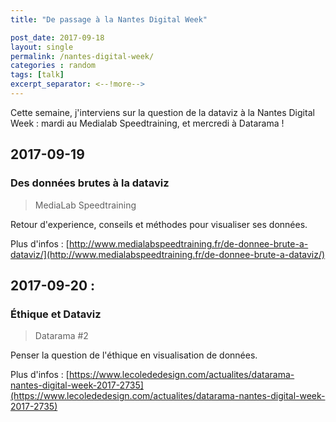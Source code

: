 ```yaml
---
title: "De passage à la Nantes Digital Week"

post_date: 2017-09-18
layout: single
permalink: /nantes-digital-week/
categories : random
tags: [talk]
excerpt_separator: <--!more--> 
---
```


Cette semaine, j'interviens sur la question de la dataviz à la Nantes Digital Week : mardi au Medialab Speedtraining, et mercredi à Datarama !



## 2017-09-19

### Des données brutes à la dataviz 

> MediaLab Speedtraining 

Retour d'experience, conseils et méthodes pour visualiser ses données. 

Plus d'infos : [http://www.medialabspeedtraining.fr/de-donnee-brute-a-dataviz/](http://www.medialabspeedtraining.fr/de-donnee-brute-a-dataviz/)

## 2017-09-20 : 

### Éthique et Dataviz 

> Datarama #2 

Penser la question de l'éthique en visualisation de données. 

Plus d'infos : [https://www.lecolededesign.com/actualites/datarama-nantes-digital-week-2017-2735](https://www.lecolededesign.com/actualites/datarama-nantes-digital-week-2017-2735)






